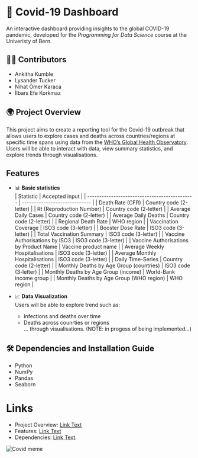 # 🦠 Covid-19 Dashboard 

An interactive dashboard providing insights to the global COVID-19 pandemic, developed for the *Programming for Data Science* course at the Univeristy of Bern. 

## 👨‍💻 Contributors 
- Ankitha Kumble
- Lysander Tucker
- Nihat Ömer Karaca
- İlbars Efe Korkmaz

## 🌍 Project Overview 

This project aims to create a reporting tool for the Covid-19 outbreak that allows users to explore cases and deaths across countries/regions at specific time spans using data from the [WHO’s Global Health Observatory](https://www.who.int/data/gho).
Users will be able to interact with data, view summary statistics, and explore trends through visualisations. 

## Features 
- 📊 **Basic statistics**  
| Statistic                                      | Accepted input                |
| --------------------------------------------- | ----------------------------- |
| Death Rate (CFR)                              | Country code (2-letter)       |
| Rt (Reproduction Number)                      | Country code (2-letter)       |
| Average Daily Cases                           | Country code (2-letter)       |
| Average Daily Deaths                          | Country code (2-letter)       |
| Regional Death Rate                           | WHO region                    |
| Vaccination Coverage                          | ISO3 code (3-letter)          |
| Booster Dose Rate                             | ISO3 code (3-letter)          |
| Total Vaccination Summary                     | ISO3 code (3-letter)          |
| Vaccine Authorisations by ISO3                | ISO3 code (3-letter)          |
| Vaccine Authorisations by Product Name        | Vaccine product name          |
| Average Weekly Hospitalisations               | ISO3 code (3-letter)          |
| Average Monthly Hospitalisations              | ISO3 code (3-letter)          |
| Daily Time-Series                             | Country code (2-letter)       |
| Monthly Deaths by Age Group (countries)       | ISO3 code (3-letter)          |
| Monthly Deaths by Age Group (income)          | World-Bank income group       |
| Monthly Deaths by Age Group (WHO region)      | WHO region                    |

- 📈 **Data Visualization**  
  Users will be able to explore trend such as: 
  - Infections and deaths over time
  - Deaths across counrties or regions  
 ... through visualisations. (NOTE: in progess of being implemented...)

## 🛠️ Dependencies and Installation Guide 
- Python  
- NumPy  
- Pandas  
- Seaborn  


# Links 
- Project Overview: [Link Text](#Project-Overview/)
- Features: [Link Text](#Features)
- Dependencies: [Link Text](#Dependencies-and-Installation-Guide ).

![Covid meme](https://www.graphicdesignforum.com/uploads/default/original/2X/b/bfda98588e18bedca5818e31c486b76349a3a926.jpeg)

